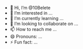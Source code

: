 - 👋 Hi, I’m @10Belete
- 👀 I’m interested in ...
- 🌱 I’m currently learning ...
- 💞️ I’m looking to collaborate on ...
- 📫 How to reach me ...
- 😄 Pronouns: ...
- ⚡ Fun fact: ...

<!---
10Belete/10Belete is a ✨ special ✨ repository because its `README.md` (this file) appears on your GitHub profile.
You can click the Preview link to take a look at your changes.
--->
